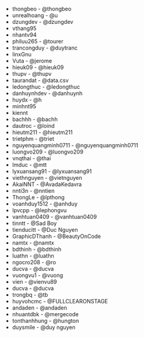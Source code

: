 - thongbeo - @thongbeo
- unrealhoang - @u
- dzungdev - @dzungdev
- vthang95
- nhantv94
- philuu265 - @tourer
- trancongduy - @duytranc
- linxGnu
- Vuta - @jerome
- hieuk09 - @hieuk09
- thupv - @thupv
- taurandat - @data.csv
- ledongthuc - @ledongthuc
- danhuynhdev - @danhuynh
- huydx - @h
- minhnt95
- kiennt
- bachhh - @bachh
- dautroc - @loind
- hieutm211 - @hieutm211
- trietphm - @triet
- nguyenquangminh0711 - @nguyenquangminh0711
- luongvo209 - @luongvo209
- vnqthai - @thai
- lmduc - @mtt
- lyxuansang91 - @lyxuansang91
- viethnguyen - @vietnguyen
- AkaiNNT - @AvadaKedavra
- nnti3n - @nntien
- ThongLe - @lpthong
- voanhduy1512 - @anhduy
- lpvcpp - @lephongvu
- vanhtuan0409 - @vanhtuan0409
- tinntt - @Sad Boy
- tienducitt - @Duc Nguyen
- GraphicDThanh - @BeautyOnCode
- namtx - @namtx
- bdthinh - @bdthinh
- luathn - @luathn
- ngocro208 - @ro
- ducva - @ducva
- vuongvu1 - @vuong
- vien - @vienvu89
- ducva - @ducva
- trongbq  - @tb
- huyvohcmc - @FULLCLEARONSTAGE
- andaden - @andaden
- nhuantdbk - @mergecode
- tonthanhhung - @hungton
- duysmile - @duy nguyen
